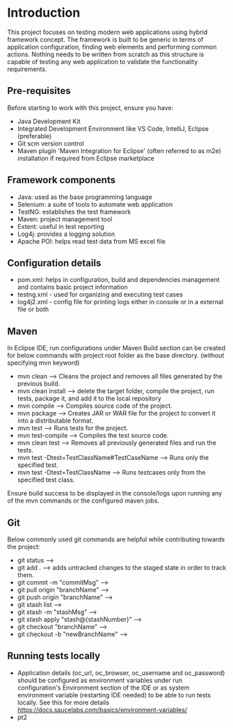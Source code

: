 
# Introduction

This project focuses on testing modern web applications using hybrid framework concept. The framework is built to be generic in terms of application configuration, finding web elements and performing common actions. Nothing needs to be written from scratch as this structure is capable of testing any web application to validate the functionality requirements.

## Pre-requisites
Before starting to work with this project, ensure you have:
 
 - Java Development Kit 
 - Integrated Development Environment like VS Code, IntelliJ, Eclipse (preferable)
 - Git scm version control
 - Maven plugin 'Maven Integration for Eclipse' (often referred to as m2e) installation if required from Eclipse marketplace

## Framework components

 - Java: used as the base programming language
 - Selenium: a suite of tools to automate web application
 - TestNG: establishes the test framework
 - Maven: project management tool 
 - Extent: useful in test reporting
 - Log4j: provides a logging solution
 - Apache POI: helps read test data from MS excel file

## Configuration details

 - pom.xml: helps in configuration, build and dependencies management and contains basic project information 
 - testng.xml - used for organizing and executing test cases
 - log4j2.xml - config file for printing logs either in console or in a external file or both

## Maven
In Eclipse IDE, run configurations under Maven Build section can be created for below commands with project root folder as the base directory. (without specifying mvn keyword)

 - mvn clean --> Cleans the project and removes all files generated by the previous build.
 - mvn clean install --> delete the target folder, compile the project, run tests, package it, and add it to the local repository
 - mvn compile --> Compiles source code of the project.
 - mvn package --> Creates JAR or WAR file for the project to convert it into a distributable format.
 - mvn test --> Runs tests for the project.
 - mvn test-compile --> Compiles the test source code.
 - mvn clean test --> Removes all previously generated files and run the tests.
 - mvn test -Dtest=TestClassName#TestCaseName --> Runs only the specified test.
 - mvn test -Dtest=TestClassName --> Runs testcases only from the specified test class.

Ensure build success to be displayed in the console/logs upon running any of the mvn commands or the configured maven jobs.

## Git
Below commonly used git commands are helpful while contributing towards the project:

 - git status --> 
 - git add . --> adds untracked changes to the staged state in order to track them.
 - git commit -m "commitMsg" -->
 - git pull origin "branchName" -->
 - git push origin "branchName" -->
 - git stash list --> 
 - git stash -m "stashMsg" -->
 - git stash apply "stash@{stashNumber}" --> 
 - git checkout "branchName" -->
 - git checkout -b "newBranchName" -->

## Running tests locally

 - Application details (oc_url, oc_browser, oc_username and oc_password) should be configured as environment variables under run configuration's Environment section of the IDE or as system environment variable (restarting IDE needed) to be able to run tests locally. See this for more details https://docs.saucelabs.com/basics/environment-variables/
 - pt2

